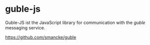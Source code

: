 # guble-js

Guble-JS ist the JavaScript library for communication with the *guble* messaging service.

https://github.com/smancke/guble


